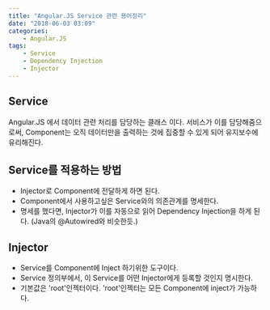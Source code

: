 ```yaml
---
title: "Angular.JS Service 관련 용어정리"
date: "2018-06-03 03:09"
categories:
    - Angular.JS
tags:
    - Service
    - Dependency Injection
    - Injector
---
```


## Service
Angular.JS 에서 데이터 관련 처리를 담당하는 클래스 이다. 서비스가 이를 담당해줌으로써, Component는 오직 데이터만을 출력하는 것에 집중할 수 있게 되어 유지보수에 유리해진다.

## Service를 적용하는 방법
- Injector로 Component에 전달하게 하면 된다.
- Component에서 사용하고싶은 Service와의 의존관계를 명세한다.
- 명세를 했다면, Injector가 이를 자동으로 읽어 Dependency Injection을 하게 된다. (Java의 @Autowired와 비슷한듯.)

## Injector
- Service를 Component에 Inject 하기위한 도구이다.
- Service 정의부에서, 이 Service를 어떤 Injector에게 등록할 것인지 명시한다.
- 기본값은 'root'인젝터이다. 'root'인젝터는 모든 Component에 inject가 가능하다.